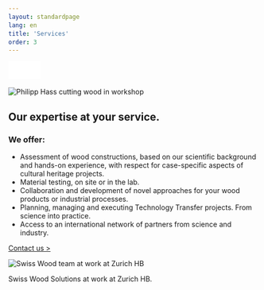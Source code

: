 ```yaml
---
layout: standardpage
lang: en
title: 'Services'
order: 3
---
```


<div class="full-width-kenburns">
<div class="wrap-bg-image">

![arrow down](/assets/images/arrow-d-white.svg)

</div>
<img srcset="/assets/images/services_cover2_2x.jpg"
     src="/assets/images/services_cover2.jpg" alt="Philipp Hass cutting wood in workshop">
</div>

<div class="full-width">
<div class="wrap -center">

## Our expertise at your service.

### We offer:

  - Assessment of wood constructions, based on our scientific background
    and hands-on experience, with respect for case-specific aspects of
    cultural heritage projects.
  - Material testing, on site or in the lab.
  - Collaboration and development of novel approaches for your wood
    products or industrial processes.
  - Planning, managing and executing Technology Transfer projects. From
    science into practice.
  - Access to an international network of partners from science and
    industry.

<p class="extra-margin-top"><a class="btn" href="/Contact">Contact us ></a></p>

<img srcset="/assets/images/services_cover_2x.jpg"
     src="/assets/images/services_cover.jpg" alt="Swiss Wood team at work at Zurich HB">
<figcaption>Swiss Wood Solutions at work at Zurich HB.</figcaption>

</div>
</div>
